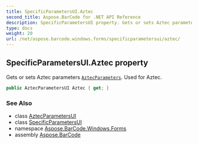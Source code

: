 ```yaml
---
title: SpecificParametersUI.Aztec
second_title: Aspose.BarCode for .NET API Reference
description: SpecificParametersUI property. Gets or sets Aztec parameters AztecParameters. Used for Aztec
type: docs
weight: 20
url: /net/aspose.barcode.windows.forms/specificparametersui/aztec/
---
```

## SpecificParametersUI.Aztec property

Gets or sets Aztec parameters [`AztecParameters`](../../../aspose.barcode.generation/aztecparameters/). Used for Aztec.

```csharp
public AztecParametersUI Aztec { get; }
```

### See Also

* class [AztecParametersUI](../../aztecparametersui/)
* class [SpecificParametersUI](../)
* namespace [Aspose.BarCode.Windows.Forms](../../specificparametersui/)
* assembly [Aspose.BarCode](../../../)


